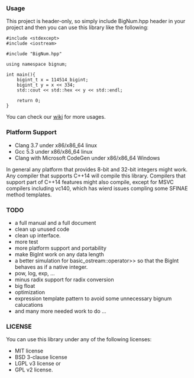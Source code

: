### Usage

This project is header-only, so simply include BigNum.hpp header in your project and then you can use this library like the following:

	#include <stdexcept>
	#include <iostream>
	
	#include "BigNum.hpp"
	
	using namespace bignum;
	
	int main(){
		bigint_t x = 114514_bigint;
		bigint_t y = x << 334;
		std::cout << std::hex << y << std::endl;
		
		return 0;
	}

You can check our [wiki](https://github.com/gnaggnoyil/bignumplusplus/wiki) for more usages.

### Platform Support

* Clang 3.7 under x86/x86_64 linux
* Gcc 5.3 under x86/x86_64 linux
* Clang with Microsoft CodeGen under x86/x86_64 Windows

In general any platform that provides 8-bit and 32-bit integers might work. Any compiler that supports C++14 will compile this library. Compilers that support part of C++14 features might also compile, except for MSVC compilers including vc140, which has wierd issues compling some SFINAE method templates.

### TODO

* a full manual and a full document
* clean up unused code
* clean up interface.
* more test
* more platform support and portability
* make BigInt work on any data length
* a better simulation for basic_ostream::operator>> so that the BigInt behaves as if a native integer.
* pow, log, exp, ...
* minus radix support for radix conversion
* big float
* optimization
* expression template pattern to avoid some unnecessary bignum calucations
* and many more needed work to do ...

### LICENSE

You can use this library under any of the following licenses:

* MIT license
* BSD 3-clause license
* LGPL v3 license or
* GPL v2 license.